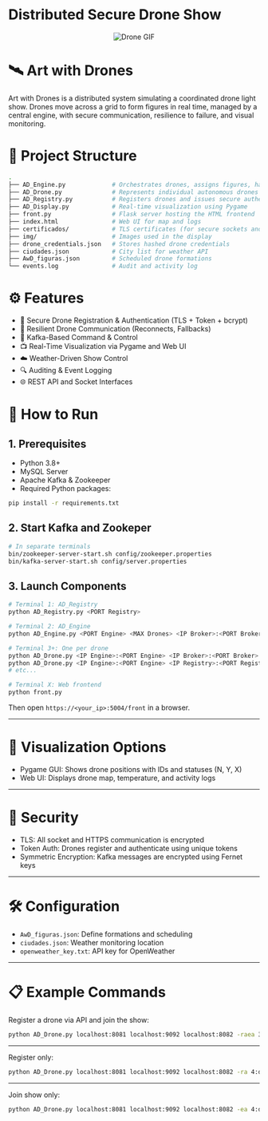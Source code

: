 # Distributed Secure Drone Show

<p align="center">
  <img src="https://i.pinimg.com/originals/bc/f3/a3/bcf3a371b9303c27752e1109e96a2fe6.gif" alt="Drone GIF">
</p>

# 🛰️ Art with Drones
Art with Drones is a distributed system simulating a coordinated drone light show. Drones move across a grid to form figures in real time, managed by a central engine, with secure communication, resilience to failure, and visual monitoring.

# 📁 Project Structure
```bash
.
├── AD_Engine.py             # Orchestrates drones, assigns figures, handles reconnections
├── AD_Drone.py              # Represents individual autonomous drones
├── AD_Registry.py           # Registers drones and issues secure authentication tokens
├── AD_Display.py            # Real-time visualization using Pygame
├── front.py                 # Flask server hosting the HTML frontend
├── index.html               # Web UI for map and logs
├── certificados/            # TLS certificates (for secure sockets and HTTPS)
├── img/                     # Images used in the display
├── drone_credentials.json   # Stores hashed drone credentials
├── ciudades.json            # City list for weather API
├── AwD_figuras.json         # Scheduled drone formations
└── events.log               # Audit and activity log
```

# ⚙️ Features
- 🔐 Secure Drone Registration & Authentication (TLS + Token + bcrypt)
- 🔄 Resilient Drone Communication (Reconnects, Fallbacks)
- 📡 Kafka-Based Command & Control
- 📺 Real-Time Visualization via Pygame and Web UI
- ☁️ Weather-Driven Show Control
- 🔍 Auditing & Event Logging
- 🌐 REST API and Socket Interfaces

# 🚀 How to Run
## 1. Prerequisites
- Python 3.8+
- MySQL Server
- Apache Kafka & Zookeeper
- Required Python packages:
```bash
pip install -r requirements.txt
```
## 2. Start Kafka and Zookeper
```bash
# In separate terminals
bin/zookeeper-server-start.sh config/zookeeper.properties
bin/kafka-server-start.sh config/server.properties
```
## 3. Launch Components
```bash
# Terminal 1: AD_Registry
python AD_Registry.py <PORT Registry>

# Terminal 2: AD_Engine
python AD_Engine.py <PORT Engine> <MAX Drones> <IP Broker>:<PORT Broker>

# Terminal 3+: One per drone
python AD_Drone.py <IP Engine>:<PORT Engine> <IP Broker>:<PORT Broker> <IP Registry>:<PORT Registry> <OPTION> <ID Drone>:<NAME Drone>
python AD_Drone.py <IP Engine>:<PORT Engine> <IP Registry>:<PORT Registry> <OPTION> <ID Drone>:<NAME Drone>
# etc...

# Terminal X: Web frontend
python front.py
```
Then open `https://<your_ip>:5004/front` in a browser.

---

# 🎨 Visualization Options
- Pygame GUI: Shows drone positions with IDs and statuses (N, Y, X)
- Web UI: Displays drone map, temperature, and activity logs

---

# 🔑 Security
- TLS: All socket and HTTPS communication is encrypted
- Token Auth: Drones register and authenticate using unique tokens
- Symmetric Encryption: Kafka messages are encrypted using Fernet keys

---

# 🛠️ Configuration
- `AwD_figuras.json`: Define formations and scheduling
- `ciudades.json`: Weather monitoring location
- `openweather_key.txt`: API key for OpenWeather

---

# 📋 Example Commands
Register a drone via API and join the show:
```bash
python AD_Drone.py localhost:8081 localhost:9092 localhost:8082 -raea 3:charlie
```
---
Register only:
```bash
python AD_Drone.py localhost:8081 localhost:9092 localhost:8082 -ra 4:delta
```
---
Join show only:
```bash
python AD_Drone.py localhost:8081 localhost:9092 localhost:8082 -ea 4:delta
```
